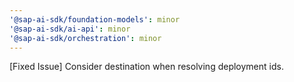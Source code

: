 ```yaml
---
'@sap-ai-sdk/foundation-models': minor
'@sap-ai-sdk/ai-api': minor
'@sap-ai-sdk/orchestration': minor
---
```


[Fixed Issue] Consider destination when resolving deployment ids.
